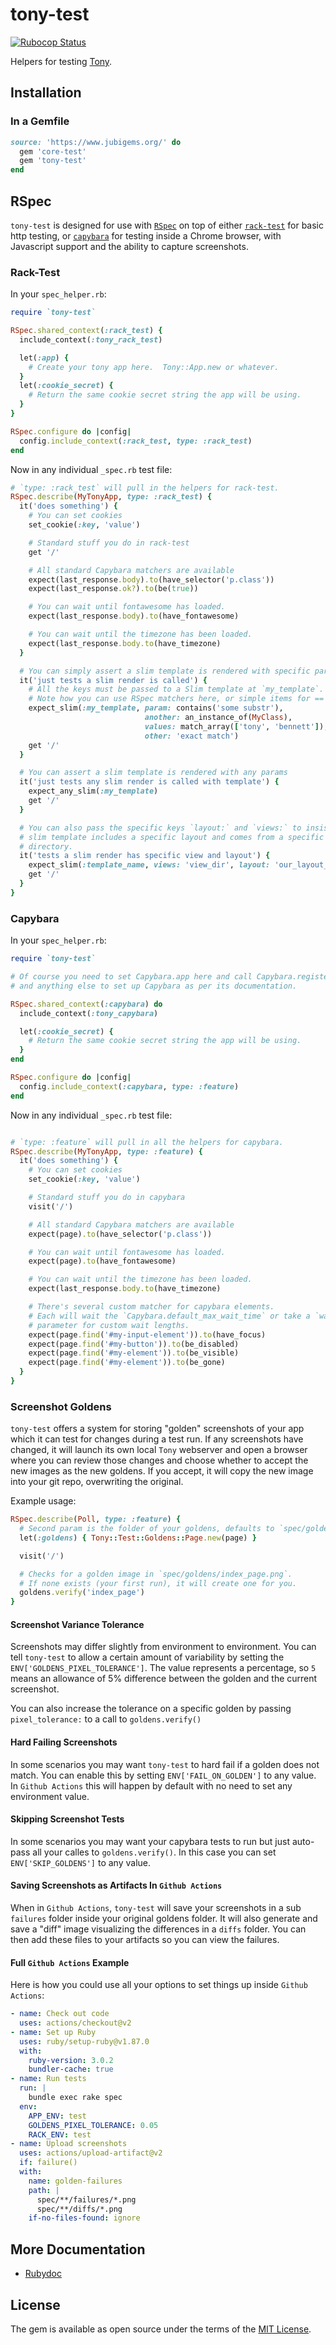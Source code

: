 # tony-test

[![Rubocop Status](https://github.com/jubishop/tony-test/workflows/Rubocop/badge.svg)](https://github.com/jubishop/tony-test/actions/workflows/rubocop.yml)

Helpers for testing [Tony](https://github.com/jubishop/tony).

## Installation

### In a Gemfile

```ruby
source: 'https://www.jubigems.org/' do
  gem 'core-test'
  gem 'tony-test'
end
```

## RSpec

`tony-test` is designed for use with [`RSpec`](https://rspec.info) on top of either [`rack-test`](https://github.com/rack/rack-test) for basic http testing, or [`capybara`](https://github.com/teamcapybara/capybara) for testing inside a Chrome browser, with Javascript support and the ability to capture screenshots.

### Rack-Test

In your `spec_helper.rb`:

```ruby
require `tony-test`

RSpec.shared_context(:rack_test) {
  include_context(:tony_rack_test)

  let(:app) {
    # Create your tony app here.  Tony::App.new or whatever.
  }
  let(:cookie_secret) {
    # Return the same cookie secret string the app will be using.
  }
}

RSpec.configure do |config|
  config.include_context(:rack_test, type: :rack_test)
end
```

Now in any individual `_spec.rb` test file:

```ruby
# `type: :rack_test` will pull in the helpers for rack-test.
RSpec.describe(MyTonyApp, type: :rack_test) {
  it('does something') {
    # You can set cookies
    set_cookie(:key, 'value')

    # Standard stuff you do in rack-test
    get '/'

    # All standard Capybara matchers are available
    expect(last_response.body).to(have_selector('p.class'))
    expect(last_response.ok?).to(be(true))

    # You can wait until fontawesome has loaded.
    expect(last_response.body).to(have_fontawesome)

    # You can wait until the timezone has been loaded.
    expect(last_response.body.to(have_timezone)
  }

  # You can simply assert a slim template is rendered with specific params.
  it('just tests a slim render is called') {
    # All the keys must be passed to a Slim template at `my_template`.
    # Note how you can use RSpec matchers here, or simple items for == testing.
    expect_slim(:my_template, param: contains('some substr'),
                              another: an_instance_of(MyClass),
                              values: match_array(['tony', 'bennett']),
                              other: 'exact match')
    get '/'
  }

  # You can assert a slim template is rendered with any params
  it('just tests any slim render is called with template') {
    expect_any_slim(:my_template)
    get '/'
  }

  # You can also pass the specific keys `layout:` and `views:` to insist the
  # slim template includes a specific layout and comes from a specific views
  # directory.
  it('tests a slim render has specific view and layout') {
    expect_slim(:template_name, views: 'view_dir', layout: 'our_layout_file')
    get '/'
  }
}
```

### Capybara

In your `spec_helper.rb`:

```ruby
require `tony-test`

# Of course you need to set Capybara.app here and call Capybara.register_driver
# and anything else to set up Capybara as per its documentation.

RSpec.shared_context(:capybara) do
  include_context(:tony_capybara)

  let(:cookie_secret) {
    # Return the same cookie secret string the app will be using.
  }
end

RSpec.configure do |config|
  config.include_context(:capybara, type: :feature)
end
```

Now in any individual `_spec.rb` test file:

```ruby

# `type: :feature` will pull in all the helpers for capybara.
RSpec.describe(MyTonyApp, type: :feature) {
  it('does something') {
    # You can set cookies
    set_cookie(:key, 'value')

    # Standard stuff you do in capybara
    visit('/')

    # All standard Capybara matchers are available
    expect(page).to(have_selector('p.class'))

    # You can wait until fontawesome has loaded.
    expect(page).to(have_fontawesome)

    # You can wait until the timezone has been loaded.
    expect(last_response.body.to(have_timezone)

    # There's several custom matcher for capybara elements.
    # Each will wait the `Capybara.default_max_wait_time` or take a `wait:`
    # parameter for custom wait lengths.
    expect(page.find('#my-input-element')).to(have_focus)
    expect(page.find('#my-button')).to(be_disabled)
    expect(page.find('#my-element')).to(be_visible)
    expect(page.find('#my-element')).to(be_gone)
  }
}
```

### Screenshot Goldens

`tony-test` offers a system for storing "golden" screenshots of your app which it can test for changes during a test run.  If any screenshots have changed, it will launch its own local `Tony` webserver and open a browser where you can review those changes and choose whether to accept the new images as the new goldens.  If you accept, it will copy the new image into your git repo, overwriting the original.

Example usage:

```ruby
RSpec.describe(Poll, type: :feature) {
  # Second param is the folder of your goldens, defaults to `spec/goldens`.
  let(:goldens) { Tony::Test::Goldens::Page.new(page) }

  visit('/')

  # Checks for a golden image in `spec/goldens/index_page.png`.
  # If none exists (your first run), it will create one for you.
  goldens.verify('index_page')
}
```

#### Screenshot Variance Tolerance

Screenshots may differ slightly from environment to environment.  You can tell `tony-test` to allow a certain amount of variability by setting the `ENV['GOLDENS_PIXEL_TOLERANCE']`.  The value represents a percentage, so `5` means an allowance of 5% difference between the golden and the current screenshot.

You can also increase the tolerance on a specific golden by passing `pixel_tolerance:` to a call to `goldens.verify()`

#### Hard Failing Screenshots

In some scenarios you may want `tony-test` to hard fail if a golden does not match.  You can enable this by setting `ENV['FAIL_ON_GOLDEN']` to any value.  In `Github Actions` this will happen by default with no need to set any environment value.

#### Skipping Screenshot Tests

In some scenarios you may want your capybara tests to run but just auto-pass all your calles to `goldens.verify()`.  In this case you can set `ENV['SKIP_GOLDENS']` to any value.

#### Saving Screenshots as Artifacts In `Github Actions`

When in `Github Actions`, `tony-test` will save your screenshots in a sub `failures` folder inside your original goldens folder.  It will also generate and save a "diff" image visualizing the differences in a `diffs` folder.  You can then add these files to your artifacts so you can view the failures.

#### Full `Github Actions` Example

Here is how you could use all your options to set things up inside `Github Actions`:

```yaml
- name: Check out code
  uses: actions/checkout@v2
- name: Set up Ruby
  uses: ruby/setup-ruby@v1.87.0
  with:
    ruby-version: 3.0.2
    bundler-cache: true
- name: Run tests
  run: |
    bundle exec rake spec
  env:
    APP_ENV: test
    GOLDENS_PIXEL_TOLERANCE: 0.05
    RACK_ENV: test
- name: Upload screenshots
  uses: actions/upload-artifact@v2
  if: failure()
  with:
    name: golden-failures
    path: |
      spec/**/failures/*.png
      spec/**/diffs/*.png
    if-no-files-found: ignore
```

## More Documentation

- [Rubydoc](https://www.rubydoc.info/github/jubishop/tony-test/master)

## License

The gem is available as open source under the terms of the [MIT License](https://opensource.org/licenses/MIT).

